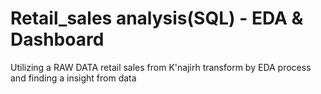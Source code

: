 # Retail_sales analysis(SQL) - EDA & Dashboard
Utilizing a RAW DATA retail sales from K'najirh transform by EDA process and finding a insight from data 

